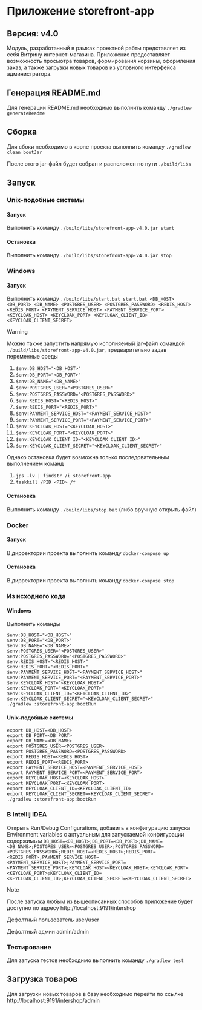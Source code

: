 # Приложение storefront-app
## Версия: v4.0
Модуль, разработанный в рамках проектной рабты представляет из себя Витрину интернет-магазина.
Приложение предоставляет возможность просмотра товаров, формирования корзины, оформления заказ, а также загрузки новых товаров из условного интерфейса администратора.

## Генерация README.md
Для генерации README.md необходимо выполнить команду `./gradlew generateReadme`

## Сборка
Для сбоки необходимо в корне проекта выполнить команду    `./gradlew clean bootJar`

После этого jar-файл будет собран и расположен по пути `./build/libs`

## Запуск
### Unix-подобные системы
#### Запуск
Выполнить команду `./build/libs/storefront-app-v4.0.jar start`

#### Остановка
Выполнить команду `./build/libs/storefront-app-v4.0.jar stop`

### Windows
#### Запуск
Выполнить команду `./build/libs/start.bat start.bat <DB_HOST> <DB_PORT> <DB_NAME> <POSTGRES_USER> <POSTGRES_PASSWORD> <REDIS_HOST> <REDIS_PORT> <PAYMENT_SERVICE_HOST> <PAYMENT_SERVICE_PORT> <KEYCLOAK_HOST> <KEYCLOAK_PORT> <KEYCLOAK_CLIENT_ID> <KEYCLOAK_CLIENT_SECRET>`

> [!WARNING]
> Можно также запустить напрямую исполняемый jar-файл командой `./build/libs/storefront-app-v4.0.jar`, предварительно задав переменные среды
> 1.  `$env:DB_HOST="<DB_HOST>"`
> 2.  `$env:DB_PORT="<DB_PORT>"`
> 3.  `$env:DB_NAME="<DB_NAME>"`
> 4.  `$env:POSTGRES_USER="<POSTGRES_USER>"`
> 5.  `$env:POSTGRES_PASSWORD="<POSTGRES_PASSWORD>"`
> 6.  `$env:REDIS_HOST="<REDIS_HOST>"`
> 7.  `$env:REDIS_PORT="<REDIS_PORT>"`
> 8.  `$env:PAYMENT_SERVICE_HOST="<PAYMENT_SERVICE_HOST>"`
> 9.  `$env:PAYMENT_SERVICE_PORT="<PAYMENT_SERVICE_PORT>"`
> 10. `$env:KEYCLOAK_HOST="<KEYCLOAK_HOST>"`
> 11. `$env:KEYCLOAK_PORT="<KEYCLOAK_PORT>"`
> 12. `$env:KEYCLOAK_CLIENT_ID="<KEYCLOAK_CLIENT_ID>"`
> 13. `$env:KEYCLOAK_CLIENT_SECRET="<KEYCLOAK_CLIENT_SECRET>"`
>
> Однако остановка будет возможна только последовательным выполнением команд
> 1. `jps -lv | findstr /i storefront-app`
> 2. `taskkill /PID <PID> /f`

#### Остановка
Выполнить команду `./build/libs/stop.bat` (либо вручную открыть файл)

### Docker
#### Запуск
В дирректории проекта выполнить команду `docker-compose up`

#### Остановка
В дирректории проекта выполнить команду `docker-compose stop`

### Из исходного кода
#### Windows
Выполнить команды

    $env:DB_HOST="<DB_HOST>"
    $env:DB_PORT="<DB_PORT>"
    $env:DB_NAME="<DB_NAME>"
    $env:POSTGRES_USER="<POSTGRES_USER>"
    $env:POSTGRES_PASSWORD="<POSTGRES_PASSWORD>"
    $env:REDIS_HOST="<REDIS_HOST>"
	$env:REDIS_PORT="<REDIS_PORT>"
	$env:PAYMENT_SERVICE_HOST="<PAYMENT_SERVICE_HOST>"
    $env:PAYMENT_SERVICE_PORT="<PAYMENT_SERVICE_PORT>"
    $env:KEYCLOAK_HOST="<KEYCLOAK_HOST>"
    $env:KEYCLOAK_PORT="<KEYCLOAK_PORT>"
    $env:KEYCLOAK_CLIENT_ID="<KEYCLOAK_CLIENT_ID>"
    $env:KEYCLOAK_CLIENT_SECRET="<KEYCLOAK_CLIENT_SECRET>"
    ./gradlew :storefront-app:bootRun

#### Unix-подобные системы

    export DB_HOST=<DB_HOST>
    export DB_PORT=<DB_PORT>
    export DB_NAME=<DB_NAME>
    export POSTGRES_USER=<POSTGRES_USER>
    export POSTGRES_PASSWORD=<POSTGRES_PASSWORD>
    export REDIS_HOST=<REDIS_HOST>
    export REDIS_PORT=<REDIS_PORT>
    export PAYMENT_SERVICE_HOST=<PAYMENT_SERVICE_HOST>
    export PAYMENT_SERVICE_PORT=<PAYMENT_SERVICE_PORT>
    export KEYCLOAK_HOST=<KEYCLOAK_HOST>
    export KEYCLOAK_PORT=<KEYCLOAK_PORT>
    export KEYCLOAK_CLIENT_ID=<KEYCLOAK_CLIENT_ID>
    export KEYCLOAK_CLIENT_SECRET=<KEYCLOAK_CLIENT_SECRET>
    ./gradlew :storefront-app:bootRun

### В Intellij IDEA
Открыть Run/Debug Configurations, добавить в конфигурацию запуска Environment variables с актуальным для запускаемой конфигурации содержимым
`DB_HOST=<DB_HOST>;DB_PORT=<DB_PORT>;DB_NAME=<DB_NAME>;POSTGRES_USER=<POSTGRES_USER>;POSTGRES_PASSWORD=<POSTGRES_PASSWORD>;REDIS_HOST=<REDIS_HOST>;REDIS_PORT=<REDIS_PORT>;PAYMENT_SERVICE_HOST=<PAYMENT_SERVICE_HOST>;PAYMENT_SERVICE_PORT=<PAYMENT_SERVICE_PORT>;KEYCLOAK_HOST=<KEYCLOAK_HOST>;KEYCLOAK_PORT=<KEYCLOAK_PORT>;KEYCLOAK_CLIENT_ID=<KEYCLOAK_CLIENT_ID>;KEYCLOAK_CLIENT_SECRET=<KEYCLOAK_CLIENT_SECRET>`

> [!NOTE]
> После запуска любым из вышеописанных способов приложение будет доступно по адресу http://localhost:9191/intershop
> 
> Дефолтный пользователь user/user
> 
> Дефолтный админ admin/admin

### Тестирование
Для запуска тестов необходимо выполнить команду `./gradlew test`


## Загрузка товаров
Для загрузки новых товаров в базу необходимо перейти по ссылке http://localhost:9191/intershop/admin